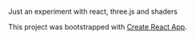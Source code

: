 Just an experiment with react, three.js and shaders

This project was bootstrapped with [Create React App](https://github.com/facebookincubator/create-react-app).
